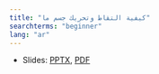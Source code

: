 ```yaml
---
title: "كيفية التقاط وتحريك جسم ما"
searchterms: "beginner"
lang: "ar"
---
```

 <ul>
 <li class="ng-binding">Slides:
 <a href="ProgrammingLessons/beginner/MoveObject.pptx">PPTX</a>,
 <a href="ProgrammingLessons/beginner/MoveObject.pdf">PDF</a>
 </li>
 </ul>
